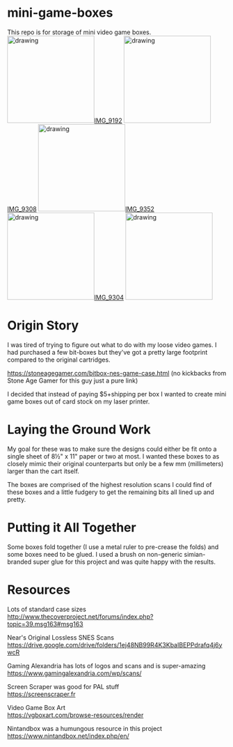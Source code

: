 # mini-game-boxes
This repo is for storage of mini video game boxes.
<img src="drawing.jpg" alt="drawing" width="200"/>[IMG_9192](https://user-images.githubusercontent.com/68449783/191352385-ef04b32d-6f51-4d08-9385-fb2fa393dae5.jpeg)
<img src="drawing.jpg" alt="drawing" width="200"/>[IMG_9308](https://user-images.githubusercontent.com/68449783/191352473-45c86ea2-9097-488a-8842-ee89da15053b.jpeg)
<img src="drawing.jpg" alt="drawing" width="200"/>[IMG_9352](https://user-images.githubusercontent.com/68449783/191352538-23d199f1-6a02-4864-a45e-b0afb0b18f6a.jpeg)
<img src="drawing.jpg" alt="drawing" width="200"/>[IMG_9304](https://user-images.githubusercontent.com/68449783/191352490-184167f8-1d2f-448d-afab-e5649e40d6ab.jpeg)
<img src="https://user-images.githubusercontent.com/68449783/191352511-0559c0e9-9e4a-498b-b103-b8e50d19ec8a.jpeg" alt="drawing" width="200"/>

<H1>Origin Story</H1>
I was tired of trying to figure out what to do with my loose video games. I had purchased a few bit-boxes but they've got a pretty large footprint compared to the original cartridges.

https://stoneagegamer.com/bitbox-nes-game-case.html (no kickbacks from Stone Age Gamer for this guy just a pure link)

I decided that instead of paying $5+shipping per box I wanted to create mini game boxes out of card stock on my laser printer. 

<H1>Laying the Ground Work</H1>
My goal for these was to make sure the designs could either be fit onto a single sheet of 8½" x 11" paper or two at most. I wanted these boxes to as closely mimic their original counterparts but only be a few mm (millimeters) larger than the cart itself.<br><p>

The boxes are comprised of the highest resolution scans I could find of these boxes and a little fudgery to get the remaining bits all lined up and pretty. 

<H1>Putting it All Together</H1>
Some boxes fold together (I use a metal ruler to pre-crease the folds) and some boxes need to be glued. I used a brush on non-generic simian-branded super glue for this project and was quite happy with the results.

<H1>Resources</H1>

Lots of standard case sizes <br>
http://www.thecoverproject.net/forums/index.php?topic=39.msg163#msg163

Near's Original Lossless SNES Scans <br>
https://drive.google.com/drive/folders/1ej48NB99R4K3KbaIBEPPdrafq4j6ywcR

Gaming Alexandria has lots of logos and scans and is super-amazing <br>
https://www.gamingalexandria.com/wp/scans/

Screen Scraper was good for PAL stuff <br>
https://screenscraper.fr

Video Game Box Art <br>
https://vgboxart.com/browse-resources/render

Nintandbox was a humungous resource in this project <br>
https://www.nintandbox.net/index.php/en/
